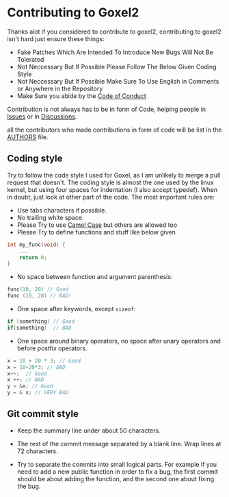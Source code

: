 # Contributing to Goxel2


Thanks alot if you considered to contribute to goxel2, contributing to goxel2 isn't hard just ensure these things:

- Fake Patches Which Are Intended To Introduce New Bugs Will Not Be Tolerated
- Not Neccessary But If Possible Please Follow The Below Given Coding Style
- Not Neccessary But If Possible Make Sure To Use English in Comments or Anywhere in the Repository
- Make Sure you abide by the [Code of Conduct](CODE_OF_CONDUCT.md)

Contribution is not always has to be in form of Code, helping people in [Issues](https://github.com/pegvin/goxel2/issues) or in [Discussions](https://github.com/pegvin/goxel2/discussions).

all the contributors who made contributions in form of code will be list in the [AUTHORS](AUTHORS.md) file.

## Coding style

Try to follow the code style I used for Goxel, as I am unlikely to merge a pull
request that doesn't.  The coding style is almost the one used by the linux
kernel, but using four spaces for indentation (I also accept typedef).  When in
doubt, just look at other part of the code.  The most important rules are:

- Use tabs characters if possible.
- No trailing white space.
- Please Try to use [Camel Case](https://en.wikipedia.org/wiki/Camel_case) but others are allowed too
- Please Try to define functions and stuff like below given

```c
int my_func(void) {
    ...
    return 0;
}
```

- No space between function and argument parenthesis:

```c
func(10, 20) // Good
func (10, 20) // BAD!
```

- One space after keywords, except `sizeof`:

```c
if (something) // Good
if(something)  // BAD
```

- One space around binary operators, no space after unary operators and
  before postfix operators.

```c
x = 10 + 20 * 3; // Good
x = 10+20*3; // BAD
x++;  // Good
x ++; // BAD
y = &x; // Good
y = & x; // VERY BAD
```

## Git commit style

- Keep the summary line under about 50 characters.

- The rest of the commit message separated by a blank line.  Wrap lines at
  72 characters.

- Try to separate the commits into small logical parts.  For example if you
  need to add a new public function in order to fix a bug, the first commit
  should be about adding the function, and the second one about fixing the
  bug.
